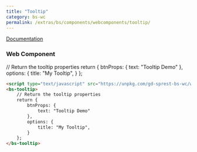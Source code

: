 ```yaml
---
title: "Tooltip"
category: bs-wc
permalink: /extras/bs/components/webcomponents/tooltip/
---
```

[Documentation](https://getbootstrap.com/docs/4.4/components/tooltips)

### Web Component

<script type="text/javascript" src="https://unpkg.com/gd-sprest-bs-wc/dist/gd-sprest-bs.js"></script>
<bs-tooltip>
    // Return the tooltip properties
    return {
        btnProps: {
            text: "Tooltip Demo"
        },
        options: {
            title: "My Tooltip",
        }
    };
</bs-tooltip>

```html
<script type="text/javascript" src="https://unpkg.com/gd-sprest-bs-wc/wc/dist/gd-sprest-bs.js"></script>
<bs-tooltip>
    // Return the tooltip properties
    return {
        btnProps: {
            text: "Tooltip Demo"
        },
        options: {
            title: "My Tooltip",
        }
    };
</bs-tooltip>
```